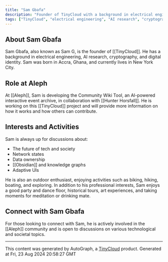 ```yaml
---
title: "Sam Gbafa"
description: "Founder of TinyCloud with a background in electrical engineering, AI research, cryptography, and digital identity. Born in Accra, Ghana, and now based in New York City."
tags: ["TinyCloud", "electrical engineering", "AI research", "cryptography", "digital identity", "event", "Aleph"]
---
```


## About Sam Gbafa

Sam Gbafa, also known as Sam G, is the founder of [[TinyCloud]]. He has a background in electrical engineering, AI research, cryptography, and digital identity. Sam was born in Accra, Ghana, and currently lives in New York City.

## Role at Aleph

At [[Aleph]], Sam is developing the Community Wiki Tool, an AI-powered interactive event archive, in collaboration with [[Hunter Horsfall]]. He is working on this [[TinyCloud]] project and will provide more information on how it works and how others can contribute.

## Interests and Activities

Sam is always up for discussions about:
- The future of tech and society
- Network states
- Data ownership
- [[Obsidian]] and knowledge graphs
- Adaptive UIs

He is also an outdoor enthusiast, enjoying activities such as biking, hiking, boating, and exploring. In addition to his professional interests, Sam enjoys a good party and dance floor, historical tours, art experiences, and taking moments for meditation or drinking mate.

## Connect with Sam Gbafa

For those looking to connect with Sam, he is actively involved in the [[Aleph]] community and is open to discussions on various technological and societal topics.

---
This content was generated by AutoGraph, a [TinyCloud](https://tinycloud.xyz/) product.
Generated at Fri, 23 Aug 2024 20:58:27 GMT
